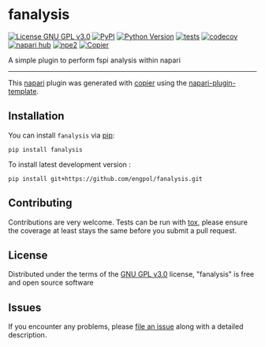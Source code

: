 # fanalysis

[![License GNU GPL v3.0](https://img.shields.io/pypi/l/fanalysis.svg?color=green)](https://github.com/engpol/fanalysis/raw/main/LICENSE)
[![PyPI](https://img.shields.io/pypi/v/fanalysis.svg?color=green)](https://pypi.org/project/fanalysis)
[![Python Version](https://img.shields.io/pypi/pyversions/fanalysis.svg?color=green)](https://python.org)
[![tests](https://github.com/engpol/fanalysis/workflows/tests/badge.svg)](https://github.com/engpol/fanalysis/actions)
[![codecov](https://codecov.io/gh/engpol/fanalysis/branch/main/graph/badge.svg)](https://codecov.io/gh/engpol/fanalysis)
[![napari hub](https://img.shields.io/endpoint?url=https://api.napari-hub.org/shields/fanalysis)](https://napari-hub.org/plugins/fanalysis)
[![npe2](https://img.shields.io/badge/plugin-npe2-blue?link=https://napari.org/stable/plugins/index.html)](https://napari.org/stable/plugins/index.html)
[![Copier](https://img.shields.io/endpoint?url=https://raw.githubusercontent.com/copier-org/copier/master/img/badge/badge-grayscale-inverted-border-purple.json)](https://github.com/copier-org/copier)

A simple plugin to perform fspi analysis within napari

----------------------------------

This [napari] plugin was generated with [copier] using the [napari-plugin-template].

<!--
Don't miss the full getting started guide to set up your new package:
https://github.com/napari/napari-plugin-template#getting-started

and review the napari docs for plugin developers:
https://napari.org/stable/plugins/index.html
-->

## Installation

You can install `fanalysis` via [pip]:

    pip install fanalysis



To install latest development version :

    pip install git+https://github.com/engpol/fanalysis.git


## Contributing

Contributions are very welcome. Tests can be run with [tox], please ensure
the coverage at least stays the same before you submit a pull request.

## License

Distributed under the terms of the [GNU GPL v3.0] license,
"fanalysis" is free and open source software

## Issues

If you encounter any problems, please [file an issue] along with a detailed description.

[napari]: https://github.com/napari/napari
[copier]: https://copier.readthedocs.io/en/stable/
[@napari]: https://github.com/napari
[MIT]: http://opensource.org/licenses/MIT
[BSD-3]: http://opensource.org/licenses/BSD-3-Clause
[GNU GPL v3.0]: http://www.gnu.org/licenses/gpl-3.0.txt
[GNU LGPL v3.0]: http://www.gnu.org/licenses/lgpl-3.0.txt
[Apache Software License 2.0]: http://www.apache.org/licenses/LICENSE-2.0
[Mozilla Public License 2.0]: https://www.mozilla.org/media/MPL/2.0/index.txt
[napari-plugin-template]: https://github.com/napari/napari-plugin-template

[file an issue]: https://github.com/engpol/fanalysis/issues

[napari]: https://github.com/napari/napari
[tox]: https://tox.readthedocs.io/en/latest/
[pip]: https://pypi.org/project/pip/
[PyPI]: https://pypi.org/
